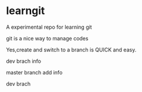 # learngit
A experimental repo for learning git 

git is a nice way to manage codes


Yes,create and switch to a branch is QUICK and easy.

dev brach info


master branch add info

dev brach
